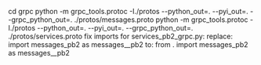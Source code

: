 cd grpc
python -m grpc_tools.protoc -I./protos --python_out=. --pyi_out=. --grpc_python_out=. ./protos/messages.proto
python -m grpc_tools.protoc -I./protos --python_out=. --pyi_out=. --grpc_python_out=. ./protos/services.proto
fix imports for services_pb2_grpc.py:
    replace: import messages_pb2 as messages__pb2
    to: from . import messages_pb2 as messages__pb2